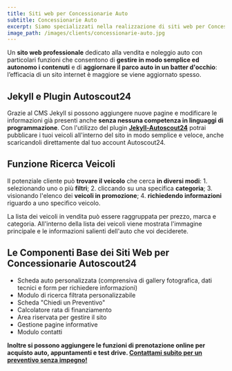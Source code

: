 ```yaml
---
title: Siti web per Concessionarie Auto
subtitle: Concessionarie Auto
excerpt: Siamo specializzati nella realizzazione di siti web per Concessionari Auto e Moto. Potrai aggiornare liberamente il catalogo in maniera autonoma, connesso con Autoscout24.
image_path: /images/clients/concessionarie-auto.jpg
---
```

Un **sito web professionale** dedicato alla vendita e noleggio auto con particolari
funzioni che consentono di **gestire in modo semplice ed autonomo i contenuti** e di **aggiornare il parco auto in un batter d'occhio**: l’efficacia di un sito internet
è maggiore se viene aggiornato spesso.

## Jekyll e Plugin Autoscout24

Grazie al CMS Jekyll si possono aggiungere nuove pagine e modificare le informazioni già presenti anche **senza nessuna competenza in linguaggi di programmazione**. Con l'utilizzo del plugin **[Jekyll-Autoscout24](/jekyll-website/plugin-jekyll-autoscout24-concessionarie-auto)** potrai pubblicare i tuoi veicoli all'interno del sito in modo semplice e veloce, anche scaricandoli direttamente dal tuo account Autoscout24.

## Funzione Ricerca Veicoli

Il potenziale cliente può **trovare il veicolo** che cerca **in diversi modi**: 1. selezionando uno o più **filtri**; 2. cliccando su una specifica **categoria**; 3. visionando l'elenco dei **veicoli in promozione**; 4. **richiedendo informazioni** riguardo a uno specifico veicolo.

La lista dei veicoli in vendita può essere raggruppata per prezzo, marca e categoria. All'interno della lista dei veicoli viene mostrata l'immagine principale e le informazioni salienti dell'auto che voi deciderete.

## Le Componenti Base dei Siti Web per Concessionarie Autoscout24

* Scheda auto personalizzata (comprensiva di gallery fotografica, dati tecnici e form per richiedere informazioni)
* Modulo di ricerca filtrata personalizzabile
* Scheda "Chiedi un Preventivo"
* Calcolatore rata di finanziamento
* Area riservata per gestire il sito
* Gestione pagine informative
* Modulo contatti

**Inoltre si possono aggiungere le funzioni di prenotazione online per acquisto auto,
appuntamenti e test drive. [Contattami subito per un preventivo senza impegno!](/contatti/)**

